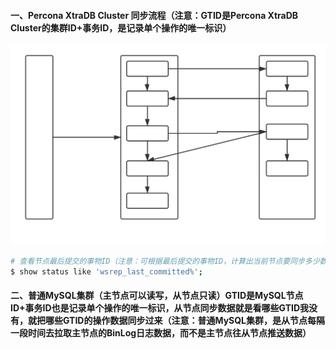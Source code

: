 #### 一、Percona XtraDB Cluster 同步流程（注意：GTID是Percona XtraDB Cluster的集群ID+事务ID，是记录单个操作的唯一标识）
![object](https://github.com/firechiang/mysql-test/blob/master/image/pxc-sync.svg)
```bash
# 查看节点最后提交的事物ID（注意：可根据最后提交的事物ID，计算出当前节点要同步多少数据）
$ show status like 'wsrep_last_committed%';
```
#### 二、普通MySQL集群（主节点可以读写，从节点只读）GTID是MySQL节点ID+事务ID也是记录单个操作的唯一标识，从节点同步数据就是看哪些GTID我没有，就把哪些GTID的操作数据同步过来（注意：普通MySQL集群，是从节点每隔一段时间去拉取主节点的BinLog日志数据，而不是主节点往从节点推送数据）
